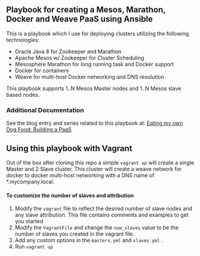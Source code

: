 ## Playbook for creating a Mesos, Marathon, Docker and Weave PaaS using Ansible

This is a playbook which I use for deploying clusters utilizing the following technologies:

- Oracle Java 8 for Zookeeper and Marathon
- Apache Mesos w/ Zookeeper for Cluster Scheduling
- Mesosphere Marathon for long running task and Docker support
- Docker for containers
- Weave for multi-host Docker networking and DNS resolution

This playbook supports 1..N Mesos Master nodes and 1..N Mesos slave based nodes.

### Additional Documentation

See the blog entry and series related to this playbook at: [Eating my own Dog Food: Building a PaaS](http://jbu.io/2016/04/05/eating-my-own-dog-food-building-a-paas/)

## Using this playbook with Vagrant

Out of the box after cloning this repo a simple ```vagrant up``` will create a single Master and 2 Slave cluster.  This cluster will create a weave network for docker to docker multi-host networking with a DNS name of *.mycompany.local.  

#### To customize the number of slaves and attribution

1. Modify the ```vagrant``` file to reflect the desired number of slave nodes and any slave attribution.  This file contains comments and examples to get you started
2. Modify the ```VagrantFile``` and change the ```num_slaves``` value to be the number of slaves you created in the vagrant file.
3. Add any custom options in the ```masters.yml``` and ```slaves.yml``` .
4. Run ```vagrant up```
